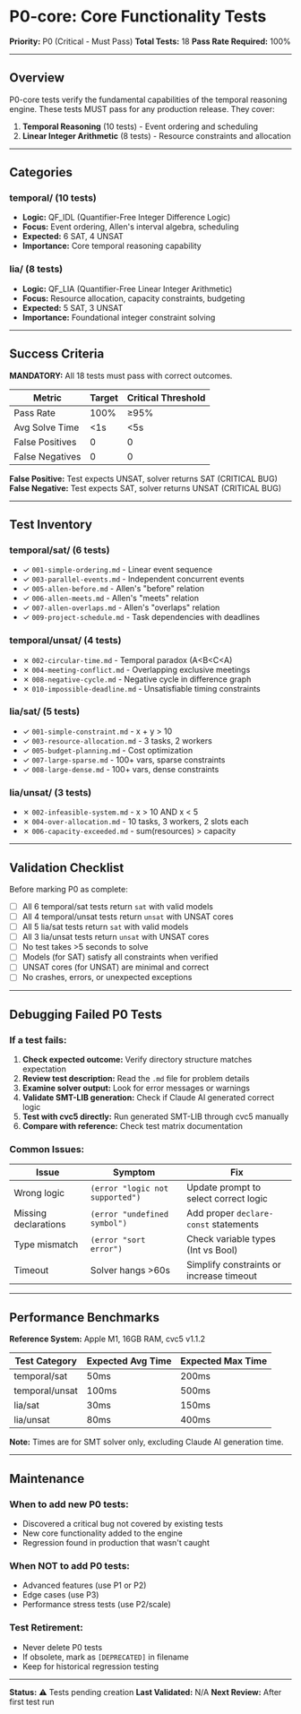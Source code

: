 # P0-core: Core Functionality Tests

**Priority:** P0 (Critical - Must Pass)
**Total Tests:** 18
**Pass Rate Required:** 100%

---

## Overview

P0-core tests verify the fundamental capabilities of the temporal reasoning engine. These tests MUST pass for any production release. They cover:

1. **Temporal Reasoning** (10 tests) - Event ordering and scheduling
2. **Linear Integer Arithmetic** (8 tests) - Resource constraints and allocation

---

## Categories

### temporal/ (10 tests)
- **Logic:** QF_IDL (Quantifier-Free Integer Difference Logic)
- **Focus:** Event ordering, Allen's interval algebra, scheduling
- **Expected:** 6 SAT, 4 UNSAT
- **Importance:** Core temporal reasoning capability

### lia/ (8 tests)
- **Logic:** QF_LIA (Quantifier-Free Linear Integer Arithmetic)
- **Focus:** Resource allocation, capacity constraints, budgeting
- **Expected:** 5 SAT, 3 UNSAT
- **Importance:** Foundational integer constraint solving

---

## Success Criteria

**MANDATORY:** All 18 tests must pass with correct outcomes.

| Metric | Target | Critical Threshold |
|--------|--------|-------------------|
| Pass Rate | 100% | ≥95% |
| Avg Solve Time | <1s | <5s |
| False Positives | 0 | 0 |
| False Negatives | 0 | 0 |

**False Positive:** Test expects UNSAT, solver returns SAT (CRITICAL BUG)
**False Negative:** Test expects SAT, solver returns UNSAT (CRITICAL BUG)

---

## Test Inventory

### temporal/sat/ (6 tests)
- ✓ `001-simple-ordering.md` - Linear event sequence
- ✓ `003-parallel-events.md` - Independent concurrent events
- ✓ `005-allen-before.md` - Allen's "before" relation
- ✓ `006-allen-meets.md` - Allen's "meets" relation
- ✓ `007-allen-overlaps.md` - Allen's "overlaps" relation
- ✓ `009-project-schedule.md` - Task dependencies with deadlines

### temporal/unsat/ (4 tests)
- ✗ `002-circular-time.md` - Temporal paradox (A<B<C<A)
- ✗ `004-meeting-conflict.md` - Overlapping exclusive meetings
- ✗ `008-negative-cycle.md` - Negative cycle in difference graph
- ✗ `010-impossible-deadline.md` - Unsatisfiable timing constraints

### lia/sat/ (5 tests)
- ✓ `001-simple-constraint.md` - x + y > 10
- ✓ `003-resource-allocation.md` - 3 tasks, 2 workers
- ✓ `005-budget-planning.md` - Cost optimization
- ✓ `007-large-sparse.md` - 100+ vars, sparse constraints
- ✓ `008-large-dense.md` - 100+ vars, dense constraints

### lia/unsat/ (3 tests)
- ✗ `002-infeasible-system.md` - x > 10 AND x < 5
- ✗ `004-over-allocation.md` - 10 tasks, 3 workers, 2 slots each
- ✗ `006-capacity-exceeded.md` - sum(resources) > capacity

---

## Validation Checklist

Before marking P0 as complete:

- [ ] All 6 temporal/sat tests return `sat` with valid models
- [ ] All 4 temporal/unsat tests return `unsat` with UNSAT cores
- [ ] All 5 lia/sat tests return `sat` with valid models
- [ ] All 3 lia/unsat tests return `unsat` with UNSAT cores
- [ ] No test takes >5 seconds to solve
- [ ] Models (for SAT) satisfy all constraints when verified
- [ ] UNSAT cores (for UNSAT) are minimal and correct
- [ ] No crashes, errors, or unexpected exceptions

---

## Debugging Failed P0 Tests

### If a test fails:

1. **Check expected outcome:** Verify directory structure matches expectation
2. **Review test description:** Read the `.md` file for problem details
3. **Examine solver output:** Look for error messages or warnings
4. **Validate SMT-LIB generation:** Check if Claude AI generated correct logic
5. **Test with cvc5 directly:** Run generated SMT-LIB through cvc5 manually
6. **Compare with reference:** Check test matrix documentation

### Common Issues:

| Issue | Symptom | Fix |
|-------|---------|-----|
| Wrong logic | `(error "logic not supported")` | Update prompt to select correct logic |
| Missing declarations | `(error "undefined symbol")` | Add proper `declare-const` statements |
| Type mismatch | `(error "sort error")` | Check variable types (Int vs Bool) |
| Timeout | Solver hangs >60s | Simplify constraints or increase timeout |

---

## Performance Benchmarks

**Reference System:** Apple M1, 16GB RAM, cvc5 v1.1.2

| Test Category | Expected Avg Time | Expected Max Time |
|--------------|------------------|------------------|
| temporal/sat | 50ms | 200ms |
| temporal/unsat | 100ms | 500ms |
| lia/sat | 30ms | 150ms |
| lia/unsat | 80ms | 400ms |

**Note:** Times are for SMT solver only, excluding Claude AI generation time.

---

## Maintenance

### When to add new P0 tests:
- Discovered a critical bug not covered by existing tests
- New core functionality added to the engine
- Regression found in production that wasn't caught

### When NOT to add P0 tests:
- Advanced features (use P1 or P2)
- Edge cases (use P3)
- Performance stress tests (use P2/scale)

### Test Retirement:
- Never delete P0 tests
- If obsolete, mark as `[DEPRECATED]` in filename
- Keep for historical regression testing

---

**Status:** ⚠️ Tests pending creation
**Last Validated:** N/A
**Next Review:** After first test run
